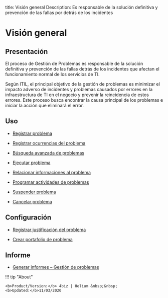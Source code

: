 title: Visión general 
Description: Es responsable de la solución definitiva y prevención de las fallas por detrás de los incidentes
# Visión general

Presentación
----------------

El proceso de Gestión de Problemas es responsable de la solución definitiva
y prevención de las fallas detrás de los incidentes que afectan el funcionamiento normal
de los servicios de TI.

Según ITIL, el principal objetivo de la gestión de problemas es minimizar el impacto
adverso de incidentes y problemas causados por errores en la infraestructura de TI
en el negocio y prevenir la reincidencia de estos errores. Este proceso busca encontrar
la causa principal de los problemas e iniciar la acción que eliminará el error.

Uso
----------------

-   [Registrar problema](/es-es/4biz-helium/processes/problem/use/register-problem.html)

-   [Registrar ocurrencias del problema](/es-es/4biz-helium/processes/problem/use/problem-occurrences.html)

-   [Búsqueda avanzada de problemas](/es-es/4biz-helium/processes/problem/use/advanced-search-for-problem.html)

-   [Ejecutar problema](/es-es/4biz-helium/processes/problem/use/problem-execution.html)

-   [Relacionar informaciones al problema](/es-es/4biz-helium/processes/problem/use/relate-information-to-problem.html)

-   [Programar actividades de problemas](/es-es/4biz-helium/processes/problem/use/schedule-problem-activities.html)

-   [Suspender problema](/es-es/4biz-helium/processes/problem/use/suspend-problem.html)

-   [Cancelar problema](/es-es/4biz-helium/processes/problem/use/cancel-problem.html)

Configuración
----------------

-   [Registrar justificación del problema](/es-es/4biz-helium/processes/problem/configuration/problem-justification.html)

-   [Crear portafolio de problema](/es-es/4biz-helium/processes/problem/configuration/problem-portfolio.html)

Informe
-------------

-   [Generar informes – Gestión de problemas](/es-es/4biz-helium/processes/problem/use/generate-reports-problem-management.html)

!!! tip "About"

    <b>Product/Version:</b> 4biz | Helium &nbsp;&nbsp;
    <b>Updated:</b>11/03/2020
